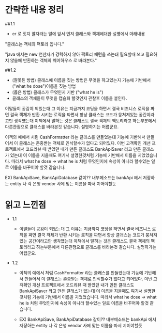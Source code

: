 # 간략한 내용 정리

##1.1
- er 로 짓지 말자라는 말에 앞서 먼저 클래스와 객체에대한 설명에서 아래내용 
  
"클래스는 객체의 팩토리 입니다."

"java 에서는 new 연산자가 강력하지 않아 팩토리 패턴을 쓰는대 필요할때 쓰고 필요하지 않을때 반환하는 객체의 웨어하우스 로 바라본다."

##1.2
- (잘못된 방법) 클래스에 이름을 짓는 방법은 무엇을 하고있는지 기능에 기반해서 ("what he dose")이름을 짓는 방법
- (옳은 방법) 클래스가 무엇인지 기반 ("what he is")
- 클래스의 객체들이 무엇을 캡슐화 할것인지 관찰후 이름을 붙인다.

이말들이 공감이 되었는대 그 이유는 지금까지 코딩을 하면서 결국 비즈니스 로직을 짜면 결국 객체가 반환 시키는 로직을 짜면서 항상 클래스는
코드가 뭉쳐져있는 공간이라고만 생각헀는대 이책에서 말하는 것은 클래스도 결국 객체의 팩토리라고 하는부분에서 다른관점으로 클래스를 바라본것 같습니다.
설명하기는 어렵군요. 

이책의 예에서 처럼 CashFormatter 라는 클래스를 만들었는대 기능에 기반해서 만들어서 이 클래스는 존중받는 객체로 
인식할수가 없다고 되어있다. 이번 고객확인 개선 프로젝트에서 코드리뷰 때 받았던 내가 만든 클래스도 BankApiSaver 라고
만든 클래스가 있는대 이 이름을 지을때도 여기서 설명한것처럼 기능에 기반해서 이름을 지었었습니다. 
따라서 what he dose -> what he is 처럼 무엇인지에 속성이 아니라 할수있는 일로 이름을 바꾸어야 할것 같습니다.

EX) BankApiSave, BankApiDatabase 같이?? 내부메소드는 bankApi 에서 저장하는 entity 나 각 은행 vendor 사에 맞는 
이름을 따서 지어야할듯

# 읽고 느낀점

- 1.1 
  - 이말들이 공감이 되었는대 그 이유는 지금까지 코딩을 하면서 결국 비즈니스 로직을 짜면 결국 객체가 반환 시키는 로직을 짜면서 항상 클래스는
    코드가 뭉쳐져있는 공간이라고만 생각헀는대 이책에서 말하는 것은 클래스도 결국 객체의 팩토리라고 하는부분에서 다른관점으로 클래스를 바라본것 같습니다.
    설명하기는 어렵군요. 

- 1.2
  - 이책의 예에서 처럼 CashFormatter 라는 클래스를 만들었는대 기능에 기반해서 만들어서 이 클래스는 존중받는 객체로
  인식할수가 없다고 되어있다. 이번 고객확인 개선 프로젝트에서 코드리뷰 때 받았던 내가 만든 클래스도 BankApiSaver 라고
  만든 클래스가 있는대 이 이름을 지을때도 여기서 설명한것처럼 기능에 기반해서 이름을 지었었습니다.
  따라서 what he dose -> what he is 처럼 무엇인지에 속성이 아니라 할수있는 일로 이름을 바꾸어야 할것 같습니다.

  - EX) BankApiSave, BankApiDatabase 같이?? 내부메소드는 bankApi 에서 저장하는 entity 나 각 은행 vendor 사에 맞는
    이름을 따서 지어야할듯

